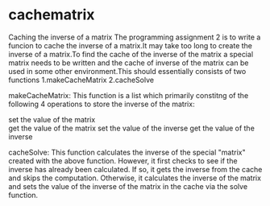 # cachematrix
Caching the inverse of a matrix
The programming assignment 2 is to write a funcion to cache the inverse of a matrix.It may take too long to create the inverse of a matrix.To find the cache of the inverse of the matrix a special matrix needs to be written and the cache of inverse of the matrix can be used in some other environment.This should essentially consists of two functions 
1.makeCacheMatrix
2.cacheSolve

makeCacheMatrix:
This function is a list which primarily constitng of the following 4 operations to store the inverse of the matrix:

set the value of the matrix                                                                                         
get the value of the matrix
set the value of the inverse
get the value of the inverse

cacheSolve:
This function calculates the inverse of the special "matrix" created with the above function. However, it first checks to see if the inverse has already been calculated. If so, it gets the inverse from the cache and skips the computation. Otherwise, it calculates the inverse of the matrix and sets the value of the inverse of the matrix in the cache via the solve function.

